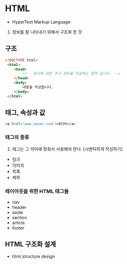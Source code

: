 # HTML
- HyperText Markup Language
1. 정보를 잘 나타내기 위해서 구조화 한 것

## 구조
```html
<!DOCTYPE html>
 <html>
    <head>
        <!-- 문서에 대한 추가 정보를 작성하는 영역 입니다. -->
    </head>
    <body>
        내용을 작성합니다.
    </body>
 </html>
```

## 태그, 속성과 값
```html
<a href="www.naver.com">네이버</a>
```
### 태그의 종류
1. 태그는 그 의미에 맞춰서 사용해야 한다. [시멘틱하게 작성하기]

- 링크
- 이미지
- 목록
- 제목

### 레이아웃을 위한 HTML 태그들
- nav
- header
- aside
- section
- article
- footer

## HTML 구조화 설계
- html structure design